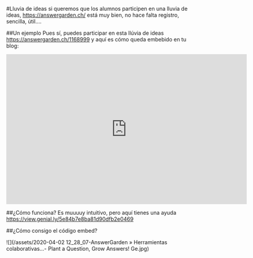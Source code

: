 #Lluvia de ideas
si queremos que los alumnos participen en una lluvia de ideas, https://answergarden.ch/ está muy bien, no hace falta registro, sencilla, útil....

##Un ejemplo 
Pues sí, puedes participar en esta llúvia de ideas https://answergarden.ch/1168999 y aquí es cómo queda embebido en tu blog:

<iframe src="https://answergarden.ch/embed/1168999" width="640px" height="400px" style="border: none;" scrolling="no" frameborder="0" title="AnswerGarden" allowTransparency="true"><p><a href="https://answergarden.ch/1168999">Go to AnswerGarden</a></p></iframe>

##¿Cómo funciona?
Es muuuuy intuitivo, pero aquí tienes una ayuda https://view.genial.ly/5e84b7e8ba81d90dfb2e0469

##¿Cómo consigo el código embed?

![](/assets/2020-04-02 12_28_07-AnswerGarden » Herramientas colaborativas...- Plant a Question, Grow Answers! Ge.jpg)
